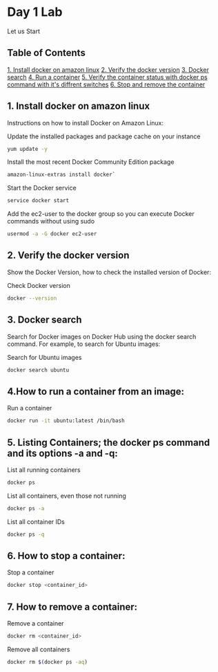 # Day 1 Lab

Let us Start

## Table of Contents
 [1. Install docker on amazon linux](#1-install-docker-on-amazon-linux)
 [2. Verify the docker version](#2-verify-the-docker-version)
 [3. Docker search](https://github.com/iamrajith/5-DaysWithKubernetes/blob/main/Day1-Lab.md#3-docker-search)
 [4. Run a container](https://github.com/iamrajith/5-DaysWithKubernetes/blob/main/Day1-Lab.md#4how-to-run-a-container-from-an-image)
 [5. Verify the container status with docker ps command with it's diffrent switches](https://github.com/iamrajith/5-DaysWithKubernetes/blob/main/Day1-Lab.md#5-listing-docker-containers-the-docker-ps-command-and-its-options--a-and--q)
 [6. Stop and remove the container](https://github.com/iamrajith/5-DaysWithKubernetes/blob/main/Day1-Lab.md#6-how-to-stop-a-docker-container)

## 1. Install docker on amazon linux

Instructions on how to install Docker on Amazon Linux:

Update the installed packages and package cache on your instance
```bash
yum update -y
```

Install the most recent Docker Community Edition package
```bash
amazon-linux-extras install docker`
```
Start the Docker service
```bash
service docker start
```
Add the ec2-user to the docker group so you can execute Docker commands without using sudo
```bash
usermod -a -G docker ec2-user
```

## 2. Verify the docker version

Show the Docker Version, how to check the installed version of Docker:

Check Docker version
```bash
docker --version
```
## 3. Docker search

Search for Docker images on Docker Hub using the docker search command. For example, to search for Ubuntu images:

Search for Ubuntu images
```bash
docker search ubuntu
```

## 4.How to run a container from an image:

Run a container
```bash
docker run -it ubuntu:latest /bin/bash
```
## 5. Listing Containers; the docker ps command and its options -a and -q:

List all running containers
```bash
docker ps
```
List all containers, even those not running
```bash
docker ps -a
```
List all container IDs
```bash
docker ps -q
```
## 6. How to stop a container:

Stop a container
```bash
docker stop <container_id>
```
## 7. How to remove a container:

Remove a container
```bash
docker rm <container_id>
```
Remove all containers
```bash
docker rm $(docker ps -aq)
```